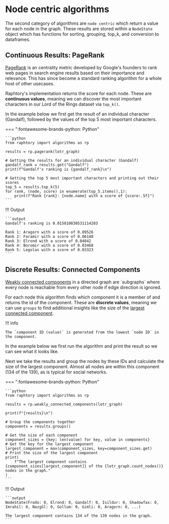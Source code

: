# Node centric algorithms

The second category of algorithms are `node centric` which return a value for each node in the graph. These results are stored within a `NodeState` object which has functions for sorting, grouping, top_k, and conversion to dataframes.

## Continuous Results: PageRank

[PageRank](https://en.wikipedia.org/wiki/PageRank) is an centrality metric developed by Google's founders to rank web pages in search engine results based on their importance and relevance. This has since become a standard ranking algorithm for a whole host of other usecases.

Raphtory's implementation returns the score for each node. These are **continuous values**, meaning we can discover the most important characters in our Lord of the Rings dataset via `top_k()`.

In the example below we first get the result of an individual character (Gandalf), followed by the values of the top 5 most important characters.

=== ":fontawesome-brands-python: Python"

    ```python
    from raphtory import algorithms as rp

    results = rp.pagerank(lotr_graph)

    # Getting the results for an individual character (Gandalf)
    gandalf_rank = results.get("Gandalf")
    print(f"Gandalf's ranking is {gandalf_rank}\n")

    # Getting the top 5 most important characters and printing out their scores
    top_5 = results.top_k(5)
    for rank, (node, score) in enumerate(top_5.items(),1):
        print(f"Rank {rank}: {node.name} with a score of {score:.5f}")
    ```

!!! Output

    ```output
    Gandalf's ranking is 0.015810830531114203

    Rank 1: Aragorn with a score of 0.09526
    Rank 2: Faramir with a score of 0.06148
    Rank 3: Elrond with a score of 0.04042
    Rank 4: Boromir with a score of 0.03468
    Rank 5: Legolas with a score of 0.03323
    ```

## Discrete Results: Connected Components

[Weakly connected components](https://en.wikipedia.org/wiki/Component_(graph_theory)) in a directed graph are `subgraphs` where every node is reachable from every other node if edge direction is ignored. 

For each node this algorithm finds which component it is a member of and returns the id of the component. These are **discrete values**, meaning we can use `groups` to find additional insights like the size of the [largest connected component](https://en.wikipedia.org/wiki/Giant_component). 

!!! info

    The `component ID (value)` is generated from the lowest `node ID` in the component.

In the example below we first run the algorithm and print the result so we can see what it looks like. 

Next we take the results and group the nodes by these IDs and calculate the size of the largest component. Almost all nodes are within this component (134 of the 139), as is typical for social networks.

=== ":fontawesome-brands-python: Python"

    ```python
    from raphtory import algorithms as rp

    results = rp.weakly_connected_components(lotr_graph)

    print(f"{results}\n")

    # Group the components together
    components = results.groups()

    # Get the size of each component
    component_sizes = {key: len(value) for key, value in components}
    # Get the key for the largest component
    largest_component = max(component_sizes, key=component_sizes.get)
    # Print the size of the largest component
    print(
        f"The largest component contains {component_sizes[largest_component]} of the {lotr_graph.count_nodes()} nodes in the graph."
    )
    ```

!!! Output

    ```output
    NodeState(Frodo: 0, Elrond: 0, Gandalf: 0, Isildur: 0, Shadowfax: 0, Imrahil: 0, Nazgûl: 0, Gollum: 0, Gimli: 0, Aragorn: 0, ...)

    The largest component contains 134 of the 139 nodes in the graph.
    ```